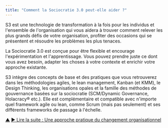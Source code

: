 ```yaml
---
title: "Comment la Sociocratie 3.0 peut-elle aider ?"
---
```



S3 est une technologie de transformation à la fois pour les individus et l'ensemble de l'organisation qui vous aidera à trouver comment relever les plus grands défis de votre organisation, profiter des occasions qui se présentent et résoudre les problèmes les plus tenaces.

La Sociocratie 3.0 est conçue pour être flexible et encourage l'expérimentation et l'apprentissage. Vous pouvez prendre juste ce dont vous avez besoin, adapter les choses à votre contexte et enrichir votre approche existante.

S3 intègre des concepts de base et des pratiques que vous retrouverez dans les méthodologies agiles, le lean management, Kanban (et KMM), le Design Thinking, les organisations opales et la famille des méthodes de gouvernance basées sur la sociocratie (SCM/Dynamic Governance, Holacracy® etc.). Elle est complémentaire et compatible avec n'importe quel framework agile ou lean, comme Scrum (mais pas seulement) et ses différents frameworks de passage à l'échelle.


<div class="bottom-nav">
<a href="what-is-s3.html" title="Remonter: Qu&apos;est-ce que la Sociocratie 3.0 ?">▲</a> <a href="pattern.html" title="">▶ Lire la suite : Une approche pratique du changement organisationnel</a>
</div>


<script type="text/javascript">
Mousetrap.bind('g n', function() {
    window.location.href = 'pattern.html';
    return false;
});
</script>

